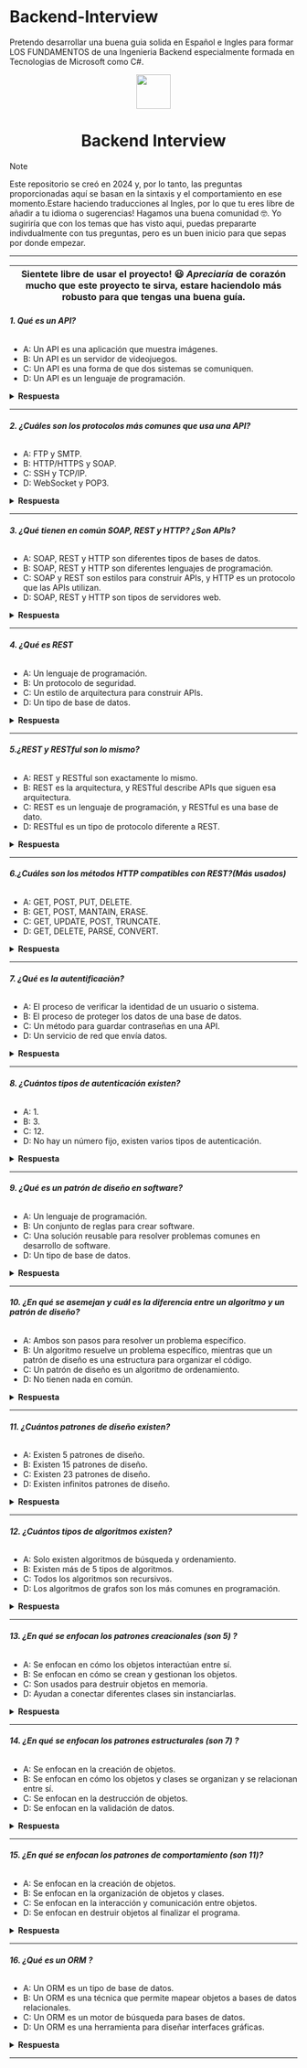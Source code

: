 # Backend-Interview
Pretendo desarrollar una buena guia solida en Español e Ingles para formar LOS FUNDAMENTOS de una Ingenieria Backend especialmente formada en Tecnologias de Microsoft como C#.

<div align="center">
  <img height="60" src="https://edgewrapper.com/wp-content/uploads/2023/05/unnamed-4.png">
  <h1>Backend Interview</h1>
</div>

> [!NOTE]  
> Este repositorio se creó en 2024 y, por lo tanto, las preguntas proporcionadas aquí se basan en la sintaxis y el comportamiento en ese momento.Estare haciendo traducciones al Ingles, por lo que tu eres libre de añadir a tu idioma o sugerencias! Hagamos una buena comunidad 🤓. Yo sugiriría que con los temas que has visto aqui, puedas prepararte indivdualmente con tus preguntas, pero es un buen inicio para que sepas por donde empezar.
---


| Sientete libre de usar el proyecto! 😃 _Apreciaría_ de corazón  mucho que este proyecto te sirva, estare haciendolo más robusto para que tengas una buena guía.
| ------------------------------------------------------------------------------------------------------------------------------------------------------------------------------------------------------------------------------------------------ |

###### **1. Qué es un API?**

- A: Un API es una aplicación que muestra imágenes.
- B: Un API es un servidor de videojuegos.
- C: Un API es una forma de que dos sistemas se comuniquen.
- D: Un API es un lenguaje de programación.

<details><summary><b>Respuesta</b></summary>
<p>

#### Respuesta: C

Una API es una forma de que dos sistemas se comuniquen entre sí. Permite que las aplicaciones pidan o envíen datos a través de internet.

</p>
</details>

---
###### **2. ¿Cuáles son los protocolos más comunes que usa una API?**


- A: FTP y SMTP.
- B: HTTP/HTTPS y SOAP.
- C: SSH y TCP/IP.
- D: WebSocket y POP3.

<details><summary><b>Respuesta</b></summary>
<p>

#### Respuesta: B

Los protocolos más comunes que utilizan las APIs son HTTP/HTTPS y SOAP. HTTP/HTTPS es el estándar en la web, mientras que SOAP es un protocolo más antiguo utilizado en aplicaciones empresariales mediante comunicación XML.

</p>
</details>

---
###### **3. ¿Qué tienen en común SOAP, REST y HTTP? ¿Son APIs?**


- A: SOAP, REST y HTTP son diferentes tipos de bases de datos.
- B: SOAP, REST y HTTP son diferentes lenguajes de programación.
- C: SOAP y REST son estilos para construir APIs, y HTTP es un protocolo que las APIs utilizan.
- D: SOAP, REST y HTTP son tipos de servidores web.

<details><summary><b>Respuesta</b></summary>
<p>

#### Respuesta: C

SOAP y REST son estilos de arquitectura para construir APIs, y HTTP es un protocolo que se usa para la comunicación en estas APIs. SOAP puede usar varios protocolos, pero comúnmente utiliza HTTP. REST está basado en HTTP y se usa ampliamente para diseñar APIs web.

</p>
</details>

---
###### **4. ¿Qué es REST**


- A: Un lenguaje de programación.
- B: Un protocolo de seguridad.
- C: Un estilo de arquitectura para construir APIs.
- D: Un tipo de base de datos.

<details><summary><b>Respuesta</b></summary>
<p>

#### Respuesta: C

REST es un estilo de arquitectura para construir APIs. Utiliza métodos HTTP como `GET`, `POST`, `PUT`, y `DELETE` para acceder y manipular recursos en un servidor. Cada recurso tiene una URL especifica.


</p>
</details>

---
###### **5.¿REST y RESTful son lo mismo?**


- A: REST y RESTful son exactamente lo mismo.
- B: REST es la arquitectura, y RESTful describe APIs que siguen esa arquitectura.
- C: REST es un lenguaje de programación, y RESTful es una base de dato.
- D: RESTful es un tipo de protocolo diferente a REST.

<details><summary><b>Respuesta</b></summary>
<p>

#### Respuesta: B

REST es el estilo de arquitectura, y cuando una API sigue los principios de REST, se le llama API RESTful.


</p>
</details>

---
###### **6.¿Cuáles son los métodos HTTP compatibles con REST?(Más usados)**


- A: GET, POST, PUT, DELETE.
- B: GET, POST, MANTAIN, ERASE.
- C: GET, UPDATE, POST, TRUNCATE.
- D: GET, DELETE, PARSE, CONVERT.

<details><summary><b>Respuesta</b></summary>
<p>

#### Respuesta: A

GET: Solo recibe recursos.
POST: Envio de datos para actualizar un recurso.
UPDATE: Envía datos a la API para crear y actualizar los recursos
DELETE: Elimina los recursos del recurso especificado.


</p>
</details>

---
###### **7. ¿Qué es la autentificaciòn?**

- A: El proceso de verificar la identidad de un usuario o sistema.
- B: El proceso de proteger los datos de una base de datos.
- C: Un método para guardar contraseñas en una API.
- D: Un servicio de red que envía datos.

<details><summary><b>Respuesta</b></summary>
<p>

#### Respuesta: A

La autenticación es el proceso de verificar la identidad de un usuario o sistema para asegurarse de que tiene acceso permitido a un recurso o servicio.

</p>
</details>

---
###### **8. ¿Cuántos tipos de autenticación existen?**

- A: 1.
- B: 3.
- C: 12.
- D: No hay un número fijo, existen varios tipos de autenticación.

<details><summary><b>Respuesta</b></summary>
<p>

#### Respuesta: D

Existen varios tipos de autenticación, dependiendo de cómo se verifique la identidad de un usuario o sistema. Los más comunes son:

1. **Autenticación de un solo factor (SFA)**: Requiere solo un método, como una contraseña.
2. **Autenticación de dos factores (2FA)**: Combina dos métodos, como contraseña y un código enviado al teléfono.
3. **Autenticación multifactor (MFA)**: Usa más de dos métodos, como contraseña, código y huella dactilar.
4. **Autenticación basada en tokens**: Usa tokens temporales (como JWT) para identificar a los usuarios.
5. **Autenticación biométrica**: Usa características físicas como huellas dactilares o reconocimiento facial.

</p>
</details>

---
###### **9. ¿Qué es un patrón de diseño en software?**

- A: Un lenguaje de programación.
- B: Un conjunto de reglas para crear software.
- C: Una solución reusable para resolver problemas comunes en desarrollo de software.
- D: Un tipo de base de datos.

<details><summary><b>Respuesta</b></summary>
<p>

#### Respuesta: C

Un **patrón de diseño** es una solución probada y reutilizable para resolver problemas comunes en el desarrollo de software. Son guías que los desarrolladores pueden seguir para estructurar el código de manera eficiente, facilitando el mantenimiento, escalabilidad y legibilidad.


</p>
</details>

---
###### **10. ¿En qué se asemejan y cuál es la diferencia entre un algoritmo y un patrón de diseño?**

- A: Ambos son pasos para resolver un problema específico.
- B: Un algoritmo resuelve un problema específico, mientras que un patrón de diseño es una estructura para organizar el código.
- C: Un patrón de diseño es un algoritmo de ordenamiento.
- D: No tienen nada en común.

<details><summary><b>Respuesta</b></summary>
<p>

#### Respuesta: B

Un **algoritmo** resuelve un problema específico, mientras que un **patrón de diseño** es una estrategia general para organizar el código.


</p>
</details>

---
###### **11. ¿Cuántos patrones de diseño existen?**

- A: Existen 5 patrones de diseño.
- B: Existen 15 patrones de diseño.
- C: Existen 23 patrones de diseño.
- D: Existen infinitos patrones de diseño.

<details><summary><b>Respuesta</b></summary>
<p>

#### Respuesta: C

Existen 23 **patrones de diseño** clásicos, divididos en tres categorías: **creacionales, estructurales y de comportamiento**.


</p>
</details>

---
###### **12. ¿Cuántos tipos de algoritmos existen?**

- A: Solo existen algoritmos de búsqueda y ordenamiento.
- B: Existen más de 5 tipos de algoritmos.
- C: Todos los algoritmos son recursivos.
- D: Los algoritmos de grafos son los más comunes en programación.

<details><summary><b>Respuesta</b></summary>
<p>

#### Respuesta: B

Existen más de **5 tipos de algoritmos**, que incluyen entre los más populares **búsqueda, ordenamiento, recursivos, grafos, entre otros**, como:
- Fuerza Bruta.
- Greedy.
- Algoritmos de Programación dinamica.
- Algoritmos Probabilisticos.
- Algoritmos de Inteligencia artificial.


</p>
</details>

---
###### **13. ¿En qué se enfocan los patrones creacionales (son 5) ?**

- A: Se enfocan en cómo los objetos interactúan entre sí.
- B: Se enfocan en cómo se crean y gestionan los objetos.
- C: Son usados para destruir objetos en memoria.
- D: Ayudan a conectar diferentes clases sin instanciarlas.

<details><summary><b>Respuesta</b></summary>
<p>

#### Respuesta: B

Los patrones creacionales se enfocan en cómo se crean y gestionan los objetos, facilitando un proceso de creación flexible y eficiente.

1. **Singleton**: Asegura que una clase tenga solo una instancia y proporciona un punto de acceso global a esa instancia.
2. **Factory Method**: Proporciona una interfaz para crear objetos, pero permite a las subclases decidir qué clase instanciar.
3. **Abstract Factory**: Crea familias de objetos relacionados sin especificar sus clases concretas.
4. **Builder**: Separa la construcción de un objeto complejo de su representación para poder crear diferentes representaciones.
5. **Prototype**: Permite crear nuevos objetos copiando una instancia existente (prototipo).

</p>
</details>

---
###### **14. ¿En qué se enfocan los patrones estructurales (son 7) ?**

- A: Se enfocan en la creación de objetos.
- B: Se enfocan en cómo los objetos y clases se organizan y se relacionan entre sí.
- C: Se enfocan en la destrucción de objetos.
- D: Se enfocan en la validación de datos.

<details><summary><b>Respuesta</b></summary>
<p>

#### Respuesta: B

Los patrones estructurales se enfocan en cómo los objetos y clases se organizan y se relacionan entre sí para formar estructuras más complejas, facilitando la composición de estructuras flexibles y reutilizables.

### Ejemplos de patrones estructurales:
1. **Adapter**: Permite que dos interfaces incompatibles trabajen juntas. Convierte la interfaz de una clase en otra que el cliente espera.
2. **Bridge**: Desacopla una abstracción de su implementación para que ambas puedan evolucionar de manera independiente.
3. **Composite**: Permite tratar objetos individuales y compuestos de manera uniforme. Es útil para representar jerarquías de objetos.
4. **Decorator**: Añade funcionalidad adicional a un objeto de manera dinámica sin modificar su estructura original.
5. **Facade**: Proporciona una interfaz simplificada para un sistema complejo de clases, ocultando su complejidad.
6. **Flyweight**: Minimiza el uso de memoria al compartir el estado común de los objetos en lugar de duplicarlos.
7. **Proxy**: Proporciona un sustituto o intermediario para controlar el acceso a otro objeto.


</p>
</details>

---
###### **15. ¿En qué se enfocan los patrones de comportamiento (son 11)?**

- A: Se enfocan en la creación de objetos.
- B: Se enfocan en la organización de objetos y clases.
- C: Se enfocan en la interacción y comunicación entre objetos.
- D: Se enfocan en destruir objetos al finalizar el programa.

<details><summary><b>Respuesta</b></summary>
<p>

#### Respuesta: C

Los patrones de comportamiento se enfocan en la interacción y comunicación entre objetos, distribuyendo las responsabilidades de manera flexible y eficiente.

### Ejemplos de patrones de comportamiento:
1. **Chain of Responsibility**: Permite que varios objetos tengan la oportunidad de manejar una solicitud, evitando el acoplamiento entre el emisor y el receptor.
2. **Command**: Encapsula una solicitud como un objeto, permitiendo parametrizar a los clientes con diferentes solicitudes, colas o registros.
3. **Interpreter**: Define una gramática para un lenguaje y usa esta representación para interpretar sentencias.
4. **Iterator**: Proporciona una manera de acceder secuencialmente a los elementos de una colección sin exponer su estructura interna.
5. **Mediator**: Define un objeto que controla la comunicación entre objetos, reduciendo la interdependencia entre ellos.
6. **Memento**: Permite capturar y restaurar el estado interno de un objeto sin violar su encapsulamiento.
7. **Observer**: Define una dependencia uno-a-muchos entre objetos, de modo que cuando uno cambia su estado, todos sus dependientes son notificados automáticamente.
8. **State**: Permite a un objeto cambiar su comportamiento cuando cambia su estado interno.
9. **Strategy**: Define una familia de algoritmos, encapsula cada uno y los hace intercambiables, permitiendo cambiar el algoritmo independientemente del cliente que lo usa.
10. **Template Method**: Define el esqueleto de un algoritmo en una clase base, permitiendo que las subclases redefinan ciertos pasos sin cambiar la estructura del algoritmo.
11. **Visitor**: Permite definir nuevas operaciones sobre una estructura de objetos sin cambiar las clases de los elementos sobre los que opera.


</p>
</details>


---
###### **16. ¿Qué es un ORM ?**

- A: Un ORM es un tipo de base de datos.
- B: Un ORM es una técnica que permite mapear objetos a bases de datos relacionales.
- C: Un ORM es un motor de búsqueda para bases de datos.
- D: Un ORM es una herramienta para diseñar interfaces gráficas.

<details><summary><b>Respuesta</b></summary>
<p>

#### Respuesta: B

Un **ORM** es una técnica que permite mapear objetos a bases de datos relacionales, facilitando la interacción entre el código orientado a objetos y las bases de datos.

</p>
</details>

---